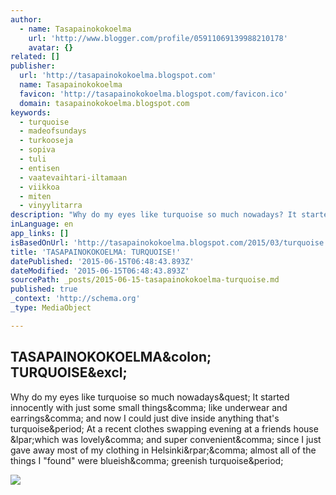 ```yaml
---
author:
  - name: Tasapainokokoelma
    url: 'http://www.blogger.com/profile/05911069139988210178'
    avatar: {}
related: []
publisher:
  url: 'http://tasapainokokoelma.blogspot.com'
  name: Tasapainokokoelma
  favicon: 'http://tasapainokokoelma.blogspot.com/favicon.ico'
  domain: tasapainokokoelma.blogspot.com
keywords:
  - turquoise
  - madeofsundays
  - turkooseja
  - sopiva
  - tuli
  - entisen
  - vaatevaihtari-iltamaan
  - viikkoa
  - miten
  - vinyylitarra
description: "Why do my eyes like turquoise so much nowadays? It started innocently with just some small things, like underwear and earrings, and now I could just dive inside anything that's turquoise. At a recent clothes swapping evening at a friends house (which was lovely, and super convenient, since I just gave away most of my clothing in Helsinki), almost all of the things I \"found\" were blueish, greenish turquoise."
inLanguage: en
app_links: []
isBasedOnUrl: 'http://tasapainokokoelma.blogspot.com/2015/03/turquoise.html'
title: 'TASAPAINOKOKOELMA: TURQUOISE!'
datePublished: '2015-06-15T06:48:43.893Z'
dateModified: '2015-06-15T06:48:43.893Z'
sourcePath: _posts/2015-06-15-tasapainokokoelma-turquoise.md
published: true
_context: 'http://schema.org'
_type: MediaObject

---
```

<article style=""><h1>TASAPAINOKOKOELMA&amp;colon; TURQUOISE&amp;excl;</h1><p>Why do my eyes like turquoise so much nowadays&amp;quest; It started innocently with just some small things&amp;comma; like underwear and earrings&amp;comma; and now I could just dive inside anything that's turquoise&amp;period; At a recent clothes swapping evening at a friends house &amp;lpar;which was lovely&amp;comma; and super convenient&amp;comma; since I just gave away most of my clothing in Helsinki&amp;rpar;&amp;comma; almost all of the things I "found" were blueish&amp;comma; greenish turquoise&amp;period;</p><img src="http://2.bp.blogspot.com/-aDighxRRLEk/VQsfaHmGexI/AAAAAAAAAyY/9A99lLOlMb8/s1600/paidat.JPG" /></article>